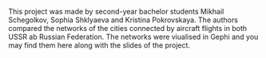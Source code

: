 This project was made by second-year bachelor students Mikhail Sсhegolkov, Sophia Shklyaeva and Kristina Pokrovskaya.
The authors compared the networks of the cities connected by aircraft flights in both USSR ab Russian Federation.
The networks were viualised in Gephi and you may find them here along with the slides of the project.
